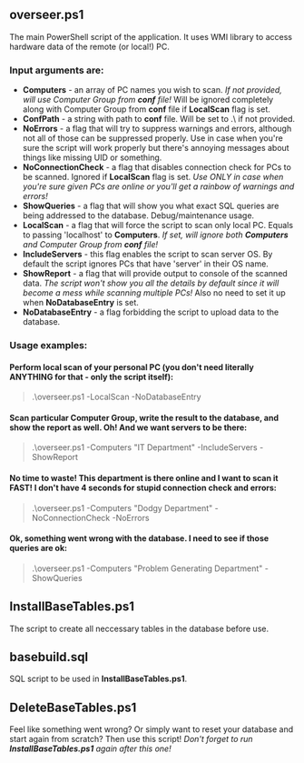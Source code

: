 ## overseer.ps1
The main PowerShell script of the application. It uses WMI library to access hardware data of the remote (or local!) PC.
### Input arguments are:
* **Computers** - an array of PC names you wish to scan. *If not provided, will use Computer Group from **conf** file!* Will be ignored completely along with Computer Group from **conf** file if **LocalScan** flag is set.
* **ConfPath** - a string with path to **conf** file. Will be set to .\ if not provided.
* **NoErrors** - a flag that will try to suppress warnings and errors, although not all of those can be suppressed properly. Use in case when you're sure the script will work properly but there's annoying messages about things like missing UID or something.
* **NoConnectionCheck** - a flag that disables connection check for PCs to be scanned. Ignored if **LocalScan** flag is set. *Use ONLY in case when you're sure given PCs are online or you'll get a rainbow of warnings and errors!*
* **ShowQueries** - a flag that will show you what exact SQL queries are being addressed to the database. Debug/maintenance usage.
* **LocalScan** - a flag that will force the script to scan only local PC. Equals to passing 'localhost' to **Computers**. *If set, will ignore both **Computers** and Computer Group from **conf** file!*
* **IncludeServers** - this flag enables the script to scan server OS. By default the script ignores PCs that have 'server' in their OS name.
* **ShowReport** - a flag that will provide output to console of the scanned data. *The script won't show you all the details by default since it will become a mess while scanning multiple PCs!* Also no need to set it up when **NoDatabaseEntry** is set.
* **NoDatabaseEntry** - a flag forbidding the script to upload data to the database.
### Usage examples:
#### Perform local scan of your personal PC (you don't need literally ANYTHING for that - only the script itself):
>.\overseer.ps1 -LocalScan -NoDatabaseEntry
#### Scan particular Computer Group, write the result to the database, and show the report as well. Oh! And we want servers to be there:
>.\overseer.ps1 -Computers "IT Department" -IncludeServers -ShowReport
#### No time to waste! This department is there online and I want to scan it FAST! I don't have 4 seconds for stupid connection check and errors:
>.\overseer.ps1 -Computers "Dodgy Department" -NoConnectionCheck -NoErrors
#### Ok, something went wrong with the database. I need to see if those queries are ok:
>.\overseer.ps1 -Computers "Problem Generating Department" -ShowQueries

## InstallBaseTables.ps1
The script to create all neccessary tables in the database before use.

## basebuild.sql
SQL script to be used in **InstallBaseTables.ps1**.

## DeleteBaseTables.ps1
Feel like something went wrong? Or simply want to reset your database and start again from scratch? Then use this script!
*Don't forget to run **InstallBaseTables.ps1** again after this one!*
